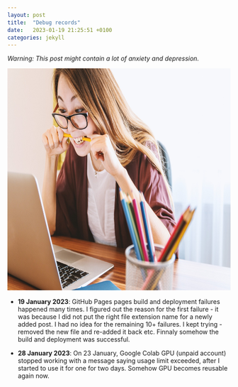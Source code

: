 ```yaml
---
layout: post
title:  "Debug records"
date:   2023-01-19 21:25:51 +0100
categories: jekyll
---
```

*Warning: This post might contain a lot of anxiety and depression.*
<p style="text-align:center;"><img
  src="/images/laptop-3087585_1920.jpg"
  alt="debug struggle"
  width="720"
  height="500"/>
</p>

- **19 January 2023**: GitHub Pages pages build and deployment failures happened many times. I figured out the reason for the first failure - it was because I did not put the right file extension name for a newly added post. I had no idea for the remaining 10+ failures. I kept trying - removed the new file and re-added it back etc. Finnaly somehow the build and deployment was successful. 

- **28 January 2023**: On 23 January, Google Colab GPU (unpaid account) stopped working with a message saying usage limit exceeded, after I started to use it for one for two days. Somehow GPU becomes reusable again now. 

